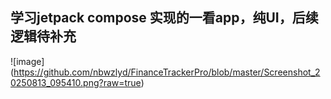 ## 学习jetpack compose 实现的一看app，纯UI，后续逻辑待补充
![image]
(https://github.com/nbwzlyd/FinanceTrackerPro/blob/master/Screenshot_20250813_095410.png?raw=true)

